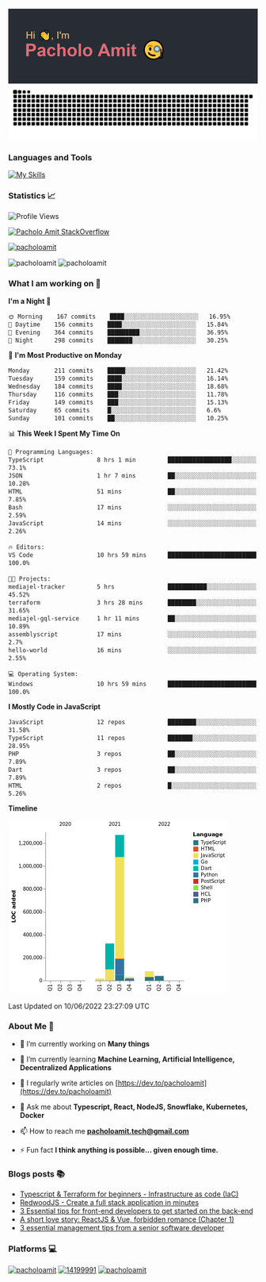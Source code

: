 <!-- <h1 align="center">Hi 👋, I'm Pacholo Amit</h1>
<h3 align="center">A jack of all trades, master of few</h3> -->

[![MasterHead](./assets/header-one.png)](https://github.com/pacholoamit)
![Github snake svg](https://raw.githubusercontent.com/pacholoamit/pacholoamit/snake-svg/github-contribution-grid-snake.svg)

<h3 align="left">Languages and Tools</h3>

[![My Skills](https://skillicons.dev/icons?i=ts,nodejs,aws,gcp,apollo,prisma,graphql,bash,dart,react,redis,py,docker,kubernetes,express,nestjs,firebase,flutter,go,git,github,grafana,linux,materialui,mongodb,mysql,postgres,supabase,heroku,netlify,js,html,css,bootstrap)](https://skillicons.dev)


### Statistics 📈
![Profile Views](http://img.shields.io/badge/Profile%20Views-11-blue)
<!-- STACK OVERFLOW BADGE -->
[![Pacholo Amit StackOverflow](https://stackoverflow-badge.herokuapp.com/api/StackOverflowBadge/14199991)](https://stackoverflow.com/users/14199991/pacholoamit)
<!-- TROPHIES -->
<p align="left"> <a href="https://github.com/ryo-ma/github-profile-trophy"><img src="https://github-profile-trophy.vercel.app/?username=pacholoamit&theme=onedark&rank=SECRET,SSS,SS,S,AAA,AA,A&no-frame=true" alt="pacholoamit" /></a> </p>
<!-- TROPHIES END -->

<p>
  <!-- STREAK -->
  <img align="center" src="https://github-readme-streak-stats.herokuapp.com/?user=pacholoamit&theme=onedark&hide_border=true" alt="pacholoamit" width='410' />
  <!-- STREAK END -->
  
  <!-- GITHUB STATS -->
  <img align="center" src="https://github-stats-vercel-hvrdzgk4d-pacholoamit.vercel.app/api?username=pacholoamit&show_icons=true&theme=onedark&locale=en&hide_border=true" alt="pacholoamit" width='410' />
  <!-- GITHUB STATS END -->
</p>
<!-- Top Languages -->
<!--   <img align="center" src="https://github-stats-vercel-hvrdzgk4d-pacholoamit.vercel.app/api/top-langs/?username=pacholoamit&layout=compact&theme=onedark&hide_border=true&langs_count=6" alt="pacholoamit" width='410' /> -->
<!--  Top Languages END  -->



### What I am working on 🤔

<!--START_SECTION:waka-->

**I'm a Night 🦉** 

```text
🌞 Morning    167 commits    ████░░░░░░░░░░░░░░░░░░░░░   16.95% 
🌆 Daytime    156 commits    ████░░░░░░░░░░░░░░░░░░░░░   15.84% 
🌃 Evening    364 commits    █████████░░░░░░░░░░░░░░░░   36.95% 
🌙 Night      298 commits    ███████░░░░░░░░░░░░░░░░░░   30.25%

```
📅 **I'm Most Productive on Monday** 

```text
Monday       211 commits    █████░░░░░░░░░░░░░░░░░░░░   21.42% 
Tuesday      159 commits    ████░░░░░░░░░░░░░░░░░░░░░   16.14% 
Wednesday    184 commits    ████░░░░░░░░░░░░░░░░░░░░░   18.68% 
Thursday     116 commits    ███░░░░░░░░░░░░░░░░░░░░░░   11.78% 
Friday       149 commits    ███░░░░░░░░░░░░░░░░░░░░░░   15.13% 
Saturday     65 commits     █░░░░░░░░░░░░░░░░░░░░░░░░   6.6% 
Sunday       101 commits    ██░░░░░░░░░░░░░░░░░░░░░░░   10.25%

```


📊 **This Week I Spent My Time On** 

```text
💬 Programming Languages: 
TypeScript               8 hrs 1 min         ██████████████████░░░░░░░   73.1% 
JSON                     1 hr 7 mins         ██░░░░░░░░░░░░░░░░░░░░░░░   10.28% 
HTML                     51 mins             ██░░░░░░░░░░░░░░░░░░░░░░░   7.85% 
Bash                     17 mins             ░░░░░░░░░░░░░░░░░░░░░░░░░   2.59% 
JavaScript               14 mins             ░░░░░░░░░░░░░░░░░░░░░░░░░   2.26%

🔥 Editors: 
VS Code                  10 hrs 59 mins      █████████████████████████   100.0%

🐱‍💻 Projects: 
mediajel-tracker         5 hrs               ███████████░░░░░░░░░░░░░░   45.52% 
terraform                3 hrs 28 mins       ████████░░░░░░░░░░░░░░░░░   31.65% 
mediajel-gql-service     1 hr 11 mins        ██░░░░░░░░░░░░░░░░░░░░░░░   10.89% 
assemblyscript           17 mins             ░░░░░░░░░░░░░░░░░░░░░░░░░   2.7% 
hello-world              16 mins             ░░░░░░░░░░░░░░░░░░░░░░░░░   2.55%

💻 Operating System: 
Windows                  10 hrs 59 mins      █████████████████████████   100.0%

```

**I Mostly Code in JavaScript** 

```text
JavaScript               12 repos            ████████░░░░░░░░░░░░░░░░░   31.58% 
TypeScript               11 repos            ███████░░░░░░░░░░░░░░░░░░   28.95% 
PHP                      3 repos             ██░░░░░░░░░░░░░░░░░░░░░░░   7.89% 
Dart                     3 repos             ██░░░░░░░░░░░░░░░░░░░░░░░   7.89% 
HTML                     2 repos             █░░░░░░░░░░░░░░░░░░░░░░░░   5.26%

```


**Timeline**

![Chart not found](https://raw.githubusercontent.com/pacholoamit/pacholoamit/main/charts/bar_graph.png) 


 Last Updated on 10/06/2022 23:27:09 UTC
<!--END_SECTION:waka-->


### About Me 🤗

- 🔭 I’m currently working on **Many things**

- 🌱 I’m currently learning **Machine Learning, Artificial Intelligence, Decentralized Applications**

- 📝 I regularly write articles on [https://dev.to/pacholoamit](https://dev.to/pacholoamit)

- 💬 Ask me about **Typescript, React, NodeJS, Snowflake, Kubernetes, Docker**

- 📫 How to reach me **pacholoamit.tech@gmail.com**

- ⚡ Fun fact **I think anything is possible... given enough time.**

### Blogs posts 📚

<!-- BLOG-POST-LIST:START -->
- [Typescript &amp; Terraform for beginners - Infrastructure as code &lpar;IaC&rpar;](https://dev.to/pacholoamit/typescript-terraform-for-beginners-infrastructure-as-code-iac-101h)
- [RedwoodJS - Create a full stack application in minutes](https://dev.to/pacholoamit/redwoodjs-create-a-full-stack-application-in-minutes-2hff)
- [3 Essential tips for front-end developers to get started on the back-end](https://dev.to/pacholoamit/3-essential-tips-for-front-end-developers-to-get-started-on-the-back-end-4nj4)
- [A short love story: ReactJS &amp; Vue, forbidden romance &lpar;Chapter 1&rpar;](https://dev.to/pacholoamit/a-short-love-story-reactjs-vue-forbidden-romance-chapter-1-6m0)
- [3 essential management tips from a senior software developer](https://dev.to/pacholoamit/3-essential-management-tips-from-a-senior-software-developer-54de)
<!-- BLOG-POST-LIST:END -->

<h3 align="left">Platforms 💻</h3>
<p align="left">
<a href="https://dev.to/pacholoamit" target="blank"><img align="center" src="https://cdn.jsdelivr.net/npm/simple-icons@3.0.1/icons/dev-dot-to.svg" alt="pacholoamit" height="30" width="40" /></a>
<a href="https://stackoverflow.com/users/14199991" target="blank"><img align="center" src="https://raw.githubusercontent.com/rahuldkjain/github-profile-readme-generator/master/src/images/icons/Social/stack-overflow.svg" alt="14199991" height="30" width="40" /></a>
<a href="https://codesandbox.com/pacholoamit" target="blank"><img align="center" src="https://cdn.jsdelivr.net/npm/simple-icons@3.0.1/icons/codesandbox.svg" alt="pacholoamit" height="30" width="40" /></a>
</p>
